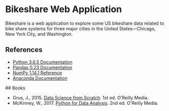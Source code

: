 # Bikeshare Web Application

Bikeshare is a web application to explore some US bikeshare data related to bike share systems for three major cities in the United States—Chicago, New York City, and Washington.

## References

- [Python 3.6.5 Documentation](https://docs.python.org/3/index.html)
- [Pandas 0.23 Documentation](http://pandas.pydata.org/pandas-docs/version/0.23/index.html)
- [NumPy 1.14.1 Reference](https://docs.scipy.org/doc/numpy-1.14.1/reference/index.html)
- [Anaconda Documentation](https://conda.io/docs/user-guide/install/download.html)

## Books

- Grus, J., 2015. [Data Science from Scratch](http://shop.oreilly.com/product/0636920033400.do). 1st ed. O'Reilly Media.
- McKinney, W., 2017. [Python for Data Analysis](http://shop.oreilly.com/product/0636920050896.do). 2nd ed. O'Reilly Media.
